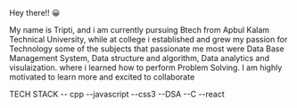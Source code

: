 Hey there!! 😀

My name is Tripti, and i am currently pursuing Btech from Apbul Kalam Technical University, while at college i established and grew my passion for Technology some of the subjects that passionate me most were Data Base Management System, Data structure and algorithm, Data analytics and visulaization. where i learned how to perform Problem Solving.
I am highly motivated to learn more and excited to collaborate



TECH STACK
-- cpp
--javascript
--css3
--DSA
--C
--react
